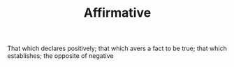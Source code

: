 ---
title: Affirmative
letter: A
permalink: "/definitions/bld-affirmative.html"
body: That which declares positively; that which avers a fact to be true; that which
  establishes; the opposite of negative
published_at: '2018-07-07'
source: Black's Law Dictionary 2nd Ed (1910)
layout: post
---